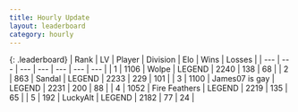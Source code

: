 ```yaml
---
title: Hourly Update
layout: leaderboard
category: hourly
---
```


{: .leaderboard}
| Rank | LV | Player | Division | Elo | Wins | Losses |
| --- | --- | --- | --- | --- | --- | --- |
| <span data-change="0">1</span> | 1106 | <span title="ID: 204953">Wolpe</span> | LEGEND | <span data-change="0">2240</span> | <span data-change="0">138</span> | <span data-change="0">68</span> |
| <span data-change="1">2</span> | 863 | <span title="ID: 315148">Sandal</span> | LEGEND | <span data-change="11">2233</span> | <span data-change="2">229</span> | <span data-change="0">101</span> |
| <span data-change="-1">3</span> | 1100 | <span title="ID: 203132">James07 is gay</span> | LEGEND | <span data-change="7">2231</span> | <span data-change="4">200</span> | <span data-change="1">88</span> |
| <span data-change="0">4</span> | 1052 | <span title="ID: 357425">Fire Feathers</span> | LEGEND | <span data-change="0">2219</span> | <span data-change="0">135</span> | <span data-change="0">65</span> |
| <span data-change="1">5</span> | 192 | <span title="ID: 512212">LuckyAlt</span> | LEGEND | <span data-change="29">2182</span> | <span data-change="4">77</span> | <span data-change="0">24</span> |